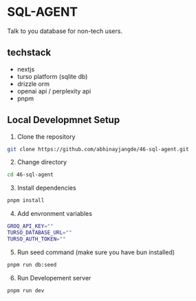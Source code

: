 # SQL-AGENT

Talk to you database for non-tech users.

## techstack

- nextjs
- turso platform (sqlite db)
- drizzle orm
- openai api / perplexity api
- pnpm

## Local Developmnet Setup

1. Clone the repository

```bash
git clone https://github.com/abhinayjangde/46-sql-agent.git
```

2. Change directory

```bash
cd 46-sql-agent
```

3. Install dependencies

```bash
pnpm install
```

4. Add envronment variables

```bash
GROQ_API_KEY=""
TURSO_DATABASE_URL=""
TURSO_AUTH_TOKEN=""
```

5. Run seed command (make sure you have bun installed)

```bash
pnpm run db:seed
```

6. Run Developement server

```bash
pnpm run dev
```
